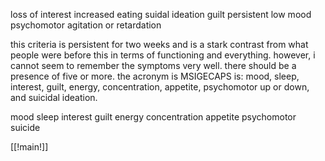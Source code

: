 loss of interest 
increased eating 
suidal ideation 
guilt 
persistent low mood 
psychomotor agitation or retardation 

this criteria is persistent for two weeks and is a stark contrast from what people were before this in terms of functioning and everything. however, i cannot seem to remember the symptoms very well. there should be a presence of five or more. the acronym is MSIGECAPS is: mood, sleep, interest, guilt, energy, concentration, appetite, psychomotor up or down, and suicidal ideation. 

mood 
sleep 
interest 
guilt 
energy 
concentration 
appetite 
psychomotor 
suicide 

[[!main!]]
